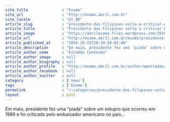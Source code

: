 ```yaml
---
site_title               : "Exame"
site_url                 : "http://exame.abril.com.br"
site_locale              : "pt_BR"
article_slug             : "presidente-das-filipinas-volta-a-criticar-eua"
article_title            : "Presidente das Filipinas volta a criticar EUA"
article_image            : "https://abrilexame.files.wordpress.com/2016/10/2016-10-20t105501z_759153317_d1beuiavknab_rtrmadp_3_china-philippines-e1476969790197.jpg?quality=70&strip=all&w=680"
article_url              : "http://exame.abril.com.br/mundo/presidente-das-filipinas-volta-a-criticar-eua/"
article_published_at     : "2016-10-25T20:34:58-02:00"
article_description      : "Em maio, presidente fez uma 'piada' sobre um estupro que ocorreu em 1989 e foi criticado pelo embaixador americano no país..."
article_author_name      : "Estadão Conteúdo"
article_author_image     : null
article_author_biography : null
article_author_profile   : "http://exame.abril.com.br/author/wpestadao/"
article_author_facebook  : null
article_author_twitter   : null
category                 : ['news']
tags                     : ['Exame']
permalink                : "/:categories/presidente-das-filipinas-volta-a-criticar-eua/"
layout                   : post
---
```


Em maio, presidente fez uma "piada" sobre um estupro que ocorreu em 1989 e foi criticado pelo embaixador americano no país...
